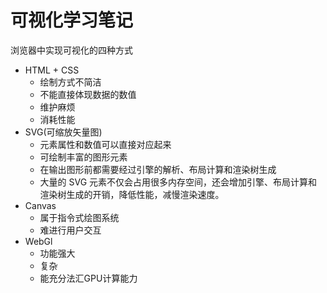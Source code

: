 # 可视化学习笔记

浏览器中实现可视化的四种方式

- HTML + CSS
  - 绘制方式不简洁
  - 不能直接体现数据的数值
  - 维护麻烦
  - 消耗性能
- SVG(可缩放矢量图)
  - 元素属性和数值可以直接对应起来
  - 可绘制丰富的图形元素
  - 在输出图形前都需要经过引擎的解析、布局计算和渲染树生成
  - 大量的 SVG 元素不仅会占用很多内存空间，还会增加引擎、布局计算和渲染树生成的开销，降低性能，减慢渲染速度。
- Canvas
  - 属于指令式绘图系统
  - 难进行用户交互
- WebGl
  - 功能强大
  - 复杂
  - 能充分法汇GPU计算能力